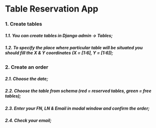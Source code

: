 # Table Reservation App


### 1. Create tables

##### 1.1. You can create tables in Django admin -> Tables;
##### 1.2. To specify the place where particular table will be situated you should fill the X & Y coordinates (X = [1:6], Y = [1:6]);

##
### 2. Create an order

##### 2.1. Choose the date;
##### 2.2. Choose the table from schema (red = reserved tables, green = free tables);
##### 2.3. Enter your FN, LN & Email in modal window and confirm the order;
##### 2.4. Check your email;



